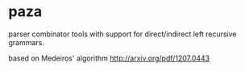 # paza
parser combinator tools with support for direct/indirect left recursive grammars.

based on Medeiros' algorithm http://arxiv.org/pdf/1207.0443
